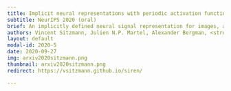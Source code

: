 ```yaml
---
title: Implicit neural representations with periodic activation functions 
subtitle: NeurIPS 2020 (oral) 
brief: An implicitly defined neural signal representation for images, audio, shapes, and wavefields.
authors: Vincent Sitzmann, Julien N.P. Martel, Alexander Bergman, <strong>David B. Lindell</strong>, Gordon Wetzstein
layout: default
modal-id: 2020-5
date: 2020-09-27
img: arxiv2020sitzmann.png
thumbnail: arxiv2020sitzmann.png
redirect: https://vsitzmann.github.io/siren/

---
```

